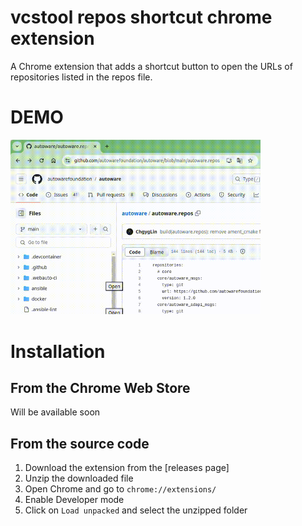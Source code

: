 # vcstool repos shortcut chrome extension

A Chrome extension that adds a shortcut button to open the URLs of repositories listed in the repos file.

# DEMO

<img src="images/demo.gif" width="400">

# Installation

## From the Chrome Web Store

Will be available soon

## From the source code

1. Download the extension from the [releases page]
2. Unzip the downloaded file
3. Open Chrome and go to `chrome://extensions/`
4. Enable Developer mode
5. Click on `Load unpacked` and select the unzipped folder
